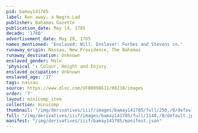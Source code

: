 ```yaml
---
pid: bamay141785
label: Run away… a Negro Lad
publisher: Bahamas Gazette
publication_date: May 14, 1785
decade: '1780'
advertisement_date: May 20, 1785
names_mentioned: 'Enslaved: Will. Enslaver: Forbes and Stevens co.'
runaway_origin: Nassau, New Providence, The Bahamas
runaway_destination: Unknown
enslaved_gender: Male
'physical ': Colour, Height and Injury.
enslaved_occupation: Unknown
enslaved_age: '17'
tags: nassau
source: https://www.dloc.com/UF00098611/00230/images
order: '7'
layout: minicomp_item
collection: minicomp
thumbnail: "/img/derivatives/iiif/images/bamay141785/full/250,/0/default.jpg"
full: "/img/derivatives/iiif/images/bamay141785/full/1140,/0/default.jpg"
manifest: "/img/derivatives/iiif/bamay141785/manifest.json"
---
```

